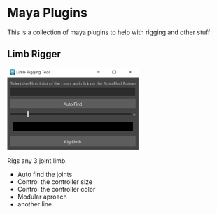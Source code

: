 # Maya Plugins

This is a collection of maya plugins to help with rigging and other stuff

## Limb Rigger

<img src="assets/limbRiggingToolCapture.PNG" width=300>

Rigs any 3 joint limb.

* Auto find the joints
* Control the controller size
* Control the controller color
* Modular aproach
* another line

